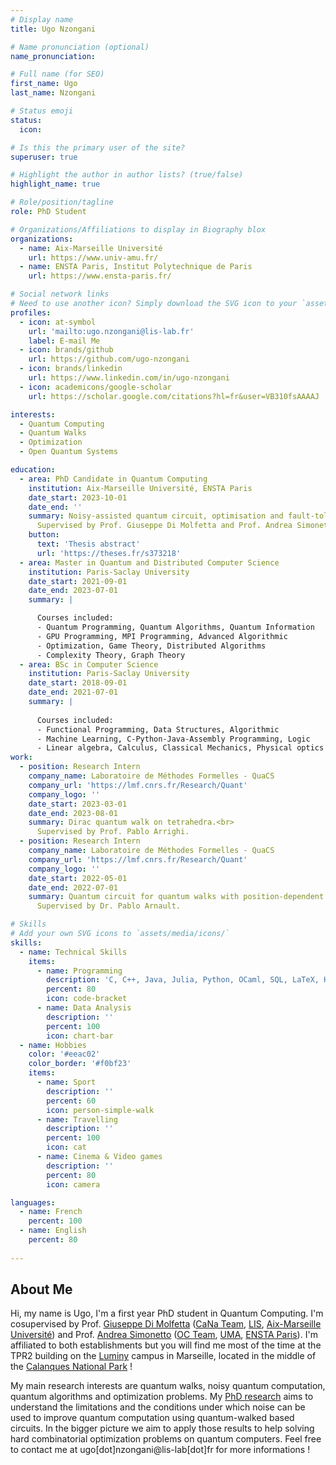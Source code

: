 ```yaml
---
# Display name
title: Ugo Nzongani

# Name pronunciation (optional)
name_pronunciation:

# Full name (for SEO)
first_name: Ugo
last_name: Nzongani

# Status emoji
status:
  icon: 

# Is this the primary user of the site?
superuser: true

# Highlight the author in author lists? (true/false)
highlight_name: true

# Role/position/tagline
role: PhD Student

# Organizations/Affiliations to display in Biography blox
organizations:
  - name: Aix-Marseille Université
    url: https://www.univ-amu.fr/
  - name: ENSTA Paris, Institut Polytechnique de Paris
    url: https://www.ensta-paris.fr/

# Social network links
# Need to use another icon? Simply download the SVG icon to your `assets/media/icons/` folder.
profiles:
  - icon: at-symbol
    url: 'mailto:ugo.nzongani@lis-lab.fr'
    label: E-mail Me
  - icon: brands/github
    url: https://github.com/ugo-nzongani
  - icon: brands/linkedin
    url: https://www.linkedin.com/in/ugo-nzongani
  - icon: academicons/google-scholar
    url: https://scholar.google.com/citations?hl=fr&user=VB310fsAAAAJ

interests:
  - Quantum Computing
  - Quantum Walks
  - Optimization
  - Open Quantum Systems

education:
  - area: PhD Candidate in Quantum Computing
    institution: Aix-Marseille Université, ENSTA Paris
    date_start: 2023-10-01
    date_end: ''
    summary: Noisy-assisted quantum circuit, optimisation and fault-tolerance.
      Supervised by Prof. Giuseppe Di Molfetta and Prof. Andrea Simonetto.
    button:
      text: 'Thesis abstract'
      url: 'https://theses.fr/s373218'
  - area: Master in Quantum and Distributed Computer Science
    institution: Paris-Saclay University
    date_start: 2021-09-01
    date_end: 2023-07-01
    summary: |

      Courses included:
      - Quantum Programming, Quantum Algorithms, Quantum Information
      - GPU Programming, MPI Programming, Advanced Algorithmic
      - Optimization, Game Theory, Distributed Algorithms
      - Complexity Theory, Graph Theory
  - area: BSc in Computer Science
    institution: Paris-Saclay University
    date_start: 2018-09-01
    date_end: 2021-07-01
    summary: |
      
      Courses included:
      - Functional Programming, Data Structures, Algorithmic
      - Machine Learning, C-Python-Java-Assembly Programming, Logic
      - Linear algebra, Calculus, Classical Mechanics, Physical optics
work:
  - position: Research Intern
    company_name: Laboratoire de Méthodes Formelles - QuaCS
    company_url: 'https://lmf.cnrs.fr/Research/Quant'
    company_logo: ''
    date_start: 2023-03-01
    date_end: 2023-08-01
    summary: Dirac quantum walk on tetrahedra.<br>
      Supervised by Prof. Pablo Arrighi.
  - position: Research Intern
    company_name: Laboratoire de Méthodes Formelles - QuaCS
    company_url: 'https://lmf.cnrs.fr/Research/Quant'
    company_logo: ''
    date_start: 2022-05-01
    date_end: 2022-07-01
    summary: Quantum circuit for quantum walks with position-dependent coin operator.<br>
      Supervised by Dr. Pablo Arnault.

# Skills
# Add your own SVG icons to `assets/media/icons/`
skills:
  - name: Technical Skills
    items:
      - name: Programming
        description: 'C, C++, Java, Julia, Python, OCaml, SQL, LaTeX, HTML, PHP'
        percent: 80
        icon: code-bracket
      - name: Data Analysis
        description: ''
        percent: 100
        icon: chart-bar
  - name: Hobbies
    color: '#eeac02'
    color_border: '#f0bf23'
    items:
      - name: Sport
        description: ''
        percent: 60
        icon: person-simple-walk
      - name: Travelling
        description: ''
        percent: 100
        icon: cat
      - name: Cinema & Video games
        description: ''
        percent: 80
        icon: camera

languages:
  - name: French
    percent: 100
  - name: English
    percent: 80
    
---
```


## About Me

Hi, my name is Ugo, I'm a first year PhD student in Quantum Computing. I'm cosupervised by Prof. <a href="https://www.giuseppe-dimolfetta.com/" target="_blank">Giuseppe Di Molfetta</a> (<a href="https://cana.lis-lab.fr/" target="_blank">CaNa Team</a>, <a href="https://www.lis-lab.fr/" target="_blank">LIS</a>, <a href="https://www.univ-amu.fr/" target="_blank">Aix-Marseille Université</a>) and Prof. <a href="https://perso.ensta-paris.fr/~simonetto/" target="_blank">Andrea Simonetto</a> (<a href="https://uma.ensta-paris.fr/research/oc.html" target="_blank">OC Team</a>, <a href="https://uma.ensta-paris.fr/" target="_blank">UMA</a>, <a href="https://www.ensta-paris.fr/" target="_blank">ENSTA Paris</a>). I'm affiliated to both establishments but you will find me most of the time at the TPR2 building on the <a href="https://sciences.univ-amu.fr/fr/sites-campus/marseille-site-luminy" target="_blank">Luminy</a> campus in Marseille, located in the middle of the <a href="https://www.gettyimages.fr/photos/calanques" target="_blank">Calanques National Park</a> !

My main research interests are quantum walks, noisy quantum computation, quantum algorithms and optimization problems. My <a href="https://theses.fr/s373218" target="_blank">PhD research</a> aims to understand the limitations and the conditions under which noise can be used to improve quantum computation using quantum-walked based circuits. In the bigger picture we aim to apply those results to help solving hard combinatorial optimization problems on quantum computers. Feel free to contact me at ugo[dot]nzongani@lis-lab[dot]fr for more informations !
